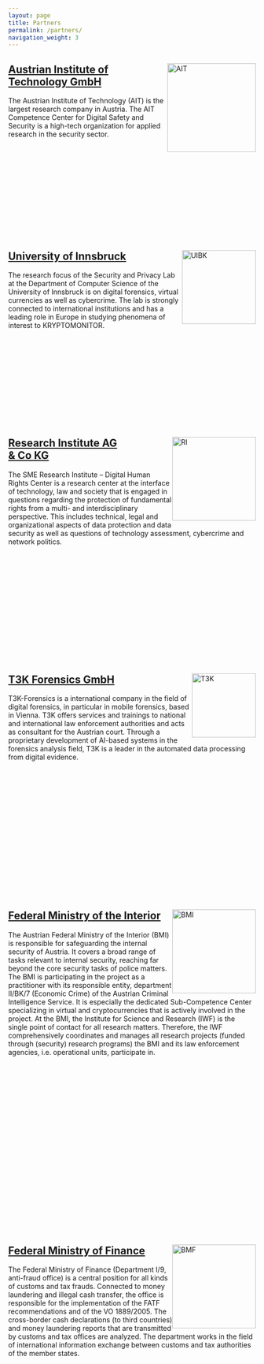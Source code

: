```yaml
---
layout: page
title: Partners
permalink: /partners/
navigation_weight: 3
---
```


<div class="row">
	<div class="col s12 m8 l6">
		<div class = "card-panel"  style="height:350px">
			<img style="float: right;" src="{{ site.url }}/img/ait_logo_ohne_claim_c1_rgb.jpg" alt="AIT" width="180"/>
			<h2><a href="http://www.ait.ac.at">Austrian Institute of Technology GmbH</a></h2>
			The Austrian Institute of Technology (AIT) is the largest research company in Austria. The AIT Competence Center for Digital Safety and Security is a high-tech organization for applied research in the security sector.
	    </div>
	</div>
	<div class="col s12 m8 l6">
		<div class = "card-panel"  style="height:350px">
			<img style="float: right;" src="{{ site.url }}/img/universitaet-innsbruck-logo-rgb-farbe.png" alt="UIBK" width="150"/>
			<h2><a href="http://informationsecurity.uibk.ac.at/">University of Innsbruck</a></h2>
			The research focus of the Security and Privacy Lab at the Department of Computer Science of the University of Innsbruck is on digital forensics, virtual currencies as well as cybercrime. The lab is strongly connected to international institutions and has a leading role in Europe in studying phenomena of interest to KRYPTOMONITOR.
	    </div>
	</div>
</div>
<div class="row">
	<div class="col s12 m8 l6">
		<div class = "card-panel"  style="height:450px">
			<img style="float: right;" src="{{ site.url }}/img/ri.png" alt="RI" width="170"/>
			<h2><a href="https://www.researchinstitute.at/">Research Institute AG <br> & Co KG</a></h2>
			The SME Research Institute – Digital Human Rights Center is a research center at the interface of technology, law and society that is engaged in questions regarding the protection of fundamental rights from a multi- and interdisciplinary perspective. This includes technical, legal and organizational aspects of data protection and data security as well as questions of technology assessment, cybercrime and network politics.	   
			</div>
	</div>
	<div class="col s12 m8 l6">
		<div class = "card-panel"  style="height:450px">
			<img style="float: right;" src="{{ site.url }}/img/t3k.png" alt="T3K" width="130"/>
			<h2><a href="https://www.t3k.ai/">T3K Forensics GmbH</a></h2>
			T3K-Forensics is a international company in the field of digital forensics, in particular in mobile forensics, based in Vienna. T3K offers services and trainings to national and international law enforcement authorities and acts as consultant for the Austrian court. Through a proprietary development of AI-based systems in the forensics analysis field, T3K is a leader in the automated data processing from digital evidence.
	    </div>
	</div>
</div>
<div class="row">
	<div class="col s12 m8 l6">
		<div class = "card-panel"  style="height:650px">
			<img style="float: right;" src="{{ site.url }}/img/2018_BMI_Logo_deutsch_4c.jpg" alt="BMI" width="170"/>
			<h2><a href="https://www.bmi.gv.at/">Federal Ministry of the Interior</a></h2>
			The Austrian Federal Ministry of the Interior (BMI) is responsible for safeguarding the internal security of Austria. It covers a broad range of tasks relevant to internal security, reaching far beyond the core security tasks of police matters. The BMI is participating in the project as a practitioner with its responsible entity, department II/BK/7 (Economic Crime) of the Austrian Criminal Intelligence Service. It is especially the dedicated Sub-Competence Center specializing in virtual and cryptocurrencies that is actively involved in the project. At the BMI, the Institute for Science and Research (IWF) is the single point of contact for all research matters. Therefore, the IWF comprehensively coordinates and manages all research projects (funded through (security) research programs) the BMI and its law enforcement agencies, i.e. operational units, participate in.
	    </div>
	</div>
	<div class="col s12 m8 l6">
		<div class = "card-panel"  style="height:650px">
			<img style="float: right;" src="{{ site.url }}/img/bmf.png" alt="BMF" width="170"/>
			<h2><a href="http://www.bmf.gv.at/">Federal Ministry of Finance</a></h2>
			The Federal Ministry of Finance (Department I/9, anti-fraud office) is a central position for all kinds of customs and tax frauds. Connected to money laundering and illegal cash transfer, the office is responsible for the implementation of the FATF recommendations and of the VO 1889/2005. The cross-border cash declarations (to third countries) and money laundering reports that are transmitted by customs and tax offices are analyzed. The department works in the field of international information exchange between customs and tax authorities of the member states.
	    </div>
	</div>
</div>
